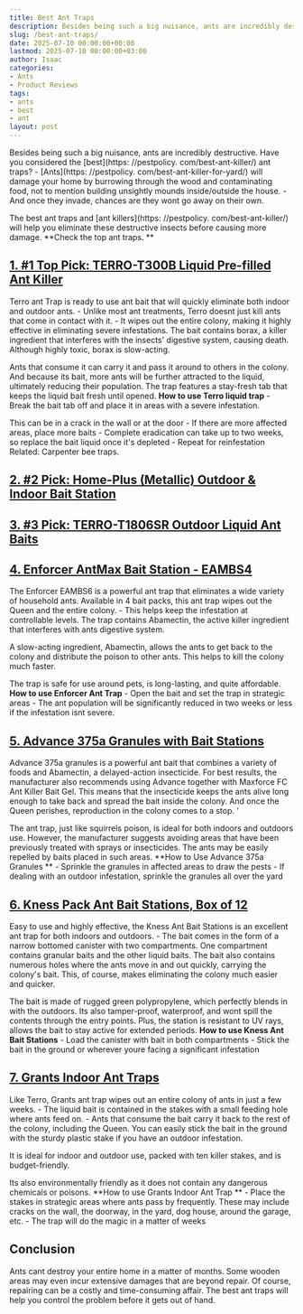 ```yaml
---
title: Best Ant Traps
description: Besides being such a big nuisance, ants are incredibly destructive. Have you considered the best ant traps? - Ants will damage your home by burrowing through...
slug: /best-ant-traps/
date: 2025-07-10 00:00:00+00:00
lastmod: 2025-07-10 00:00:00+03:00
author: Isaac
categories:
- Ants
- Product Reviews
tags:
- ants
- best
- ant
layout: post
---
```


Besides being such a big nuisance, ants are incredibly destructive. Have you considered the [best](https: //pestpolicy. com/best-ant-killer/) ant traps? - [Ants](https: //pestpolicy. com/best-ant-killer-for-yard/) will damage your home by burrowing through the wood and contaminating food, not to mention building unsightly mounds inside/outside the house. - And once they invade, chances are they wont go away on their own.

The best ant traps and [ant killers](https: //pestpolicy. com/best-ant-killer/) will help you eliminate these destructive insects before causing more damage. **Check the top ant traps. **

##  [1. #1 Top Pick: TERRO-T300B Liquid Pre-filled Ant Killer](https://www.amazon.com/dp/B00E4GACB8/?tag=p-policy-20)

Terro ant Trap is ready to use ant bait that will quickly eliminate both indoor and outdoor ants. - Unlike most ant treatments, Terro doesnt just kill ants that come in contact with it. - It wipes out the entire colony, making it highly effective in eliminating severe infestations. The bait contains borax, a killer ingredient that interferes with the insects' digestive system, causing death. Although highly toxic, borax is slow-acting.

Ants that consume it can carry it and pass it around to others in the colony. And because its bait, more ants will be further attracted to the liquid, ultimately reducing their population. The trap features a stay-fresh tab that keeps the liquid bait fresh until opened. **How to use Terro liquid trap** - Break the bait tab off and place it in areas with a severe infestation.

This can be in a crack in the wall or at the door - If there are more affected areas, place more baits - Complete eradication can take up to two weeks, so replace the bait liquid once it's depleted - Repeat for reinfestation Related: Carpenter bee traps.

##  [2. #2 Pick: Home-Plus (Metallic) Outdoor & Indoor Bait Station](https://www.amazon.com/dp/B08FF31QN4/?tag=p-policy-20)

##  [3. #3 Pick: TERRO-T1806SR Outdoor Liquid Ant Baits](https://www.amazon.com/dp/B07Q7D2L3T/?tag=p-policy-20)

##  [4. Enforcer AntMax Bait Station - EAMBS4](https://www.amazon.com/dp/B000BQWJ3Y/?tag=p-policy-20)

The Enforcer EAMBS6 is a powerful ant trap that eliminates a wide variety of household ants. Available in 4 bait packs, this ant trap wipes out the Queen and the entire colony. - This helps keep the infestation at controllable levels. The trap contains Abamectin, the active killer ingredient that interferes with ants digestive system.

A slow-acting ingredient, Abamectin, allows the ants to get back to the colony and distribute the poison to other ants. This helps to kill the colony much faster.

The trap is safe for use around pets, is long-lasting, and quite affordable. **How to use Enforcer Ant Trap** - Open the bait and set the trap in strategic areas - The ant population will be significantly reduced in two weeks or less if the infestation isnt severe.

##  [5. Advance 375a Granules with Bait Stations](https://www.amazon.com/dp/B003EAP02G/?tag=p-policy-20)

Advance 375a granules is a powerful ant bait that combines a variety of foods and Abamectin, a delayed-action insecticide. For best results, the manufacturer also recommends using Advance together with Maxforce FC Ant Killer Bait Gel. This means that the insecticide keeps the ants alive long enough to take back and spread the bait inside the colony. And once the Queen perishes, reproduction in the colony comes to a stop. '

The ant trap, just like squirrels poison, is ideal for both indoors and outdoors use. However, the manufacturer suggests avoiding areas that have been previously treated with sprays or insecticides. The ants may be easily repelled by baits placed in such areas. **How to Use Advance 375a Granules ** - Sprinkle the granules in affected areas to draw the pests - If dealing with an outdoor infestation, sprinkle the granules all over the yard

##  [6. Kness Pack Ant Bait Stations, Box of 12](https://www.amazon.com/dp/B00B9IK0IE/?tag=p-policy-20)

Easy to use and highly effective, the Kness Ant Bait Stations is an excellent ant trap for both indoors and outdoors. - The bait comes in the form of a narrow bottomed canister with two compartments. One compartment contains granular baits and the other liquid baits. The bait also contains numerous holes where the ants move in and out quickly, carrying the colony's bait. This, of course, makes eliminating the colony much easier and quicker.

The bait is made of rugged green polypropylene, which perfectly blends in with the outdoors. Its also tamper-proof, waterproof, and wont spill the contents through the entry points. Plus, the station is resistant to UV rays, allows the bait to stay active for extended periods. **How to use Kness Ant Bait Stations** - Load the canister with bait in both compartments - Stick the bait in the ground or wherever youre facing a significant infestation

##  [7. Grants Indoor Ant Traps](https://www.amazon.com/dp/B00719KO0Y/?tag=p-policy-20)

Like Terro, Grants ant trap wipes out an entire colony of ants in just a few weeks. - The liquid bait is contained in the stakes with a small feeding hole where ants feed on. - Ants that consume the bait carry it back to the rest of the colony, including the Queen. You can easily stick the bait in the ground with the sturdy plastic stake if you have an outdoor infestation.

It is ideal for indoor and outdoor use, packed with ten killer stakes, and is budget-friendly.

Its also environmentally friendly as it does not contain any dangerous chemicals or poisons. **How to use Grants Indoor Ant Trap ** - Place the stakes in strategic areas where ants pass by frequently. These may include cracks on the wall, the doorway, in the yard, dog house, around the garage, etc. - The trap will do the magic in a matter of weeks

##  Conclusion

Ants cant destroy your entire home in a matter of months. Some wooden areas may even incur extensive damages that are beyond repair. Of course, repairing can be a costly and time-consuming affair. The best ant traps will help you control the problem before it gets out of hand.
